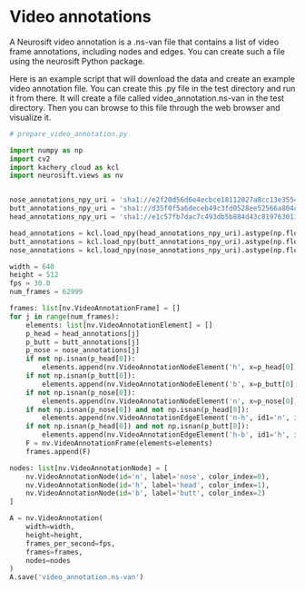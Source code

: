 # Video annotations

A Neurosift video annotation is a .ns-van file that contains a list of video frame annotations, including nodes and edges. You can create such a file using the neurosift Python package.

Here is an example script that will download the data and create an example video annotation file. You can create this .py file in the test directory and run it from there. It will create a file called video_annotation.ns-van in the test directory. Then you can browse to this file through the web browser and visualize it.

```python
# prepare_video_annotation.py

import numpy as np
import cv2
import kachery_cloud as kcl
import neurosift.views as nv


nose_annotations_npy_uri = 'sha1://e2f20d56d6e4ecbce18112027a8cc13e3554d3ac?label=nose_annotations_noInterp.npy'
butt_annotations_npy_uri = 'sha1://d35f0f5a6deceb49c3fd0528ee52566a804ccd37?label=butt_annotations_noInterp.npy'
head_annotations_npy_uri = 'sha1://e1c57fb7dac7c493db5b884d43c819763011a779?label=head_annotations_noInterp.npy'

head_annotations = kcl.load_npy(head_annotations_npy_uri).astype(np.float32)
butt_annotations = kcl.load_npy(butt_annotations_npy_uri).astype(np.float32)
nose_annotations = kcl.load_npy(nose_annotations_npy_uri).astype(np.float32)

width = 640
height = 512
fps = 30.0
num_frames = 62999

frames: list[nv.VideoAnnotationFrame] = []
for j in range(num_frames):
    elements: list[nv.VideoAnnotationElement] = []
    p_head = head_annotations[j]
    p_butt = butt_annotations[j]
    p_nose = nose_annotations[j]
    if not np.isnan(p_head[0]):
        elements.append(nv.VideoAnnotationNodeElement('h', x=p_head[0], y=p_head[1]))
    if not np.isnan(p_butt[0]):
        elements.append(nv.VideoAnnotationNodeElement('b', x=p_butt[0], y=p_butt[1]))
    if not np.isnan(p_nose[0]):
        elements.append(nv.VideoAnnotationNodeElement('n', x=p_nose[0], y=p_nose[1]))
    if not np.isnan(p_nose[0]) and not np.isnan(p_head[0]):
        elements.append(nv.VideoAnnotationEdgeElement('n-h', id1='n', id2='h'))
    if not np.isnan(p_head[0]) and not np.isnan(p_butt[0]):
        elements.append(nv.VideoAnnotationEdgeElement('h-b', id1='h', id2='b'))
    F = nv.VideoAnnotationFrame(elements=elements)
    frames.append(F)

nodes: list[nv.VideoAnnotationNode] = [
    nv.VideoAnnotationNode(id='n', label='nose', color_index=0),
    nv.VideoAnnotationNode(id='h', label='head', color_index=1),
    nv.VideoAnnotationNode(id='b', label='butt', color_index=2)
]

A = nv.VideoAnnotation(
    width=width,
    height=height,
    frames_per_second=fps,
    frames=frames,
    nodes=nodes
)
A.save('video_annotation.ns-van')
```
